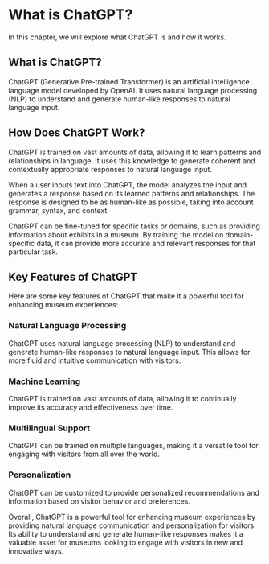 What is ChatGPT?
==================================================

In this chapter, we will explore what ChatGPT is and how it works.

What is ChatGPT?
----------------

ChatGPT (Generative Pre-trained Transformer) is an artificial intelligence language model developed by OpenAI. It uses natural language processing (NLP) to understand and generate human-like responses to natural language input.

How Does ChatGPT Work?
----------------------

ChatGPT is trained on vast amounts of data, allowing it to learn patterns and relationships in language. It uses this knowledge to generate coherent and contextually appropriate responses to natural language input.

When a user inputs text into ChatGPT, the model analyzes the input and generates a response based on its learned patterns and relationships. The response is designed to be as human-like as possible, taking into account grammar, syntax, and context.

ChatGPT can be fine-tuned for specific tasks or domains, such as providing information about exhibits in a museum. By training the model on domain-specific data, it can provide more accurate and relevant responses for that particular task.

Key Features of ChatGPT
-----------------------

Here are some key features of ChatGPT that make it a powerful tool for enhancing museum experiences:

### Natural Language Processing

ChatGPT uses natural language processing (NLP) to understand and generate human-like responses to natural language input. This allows for more fluid and intuitive communication with visitors.

### Machine Learning

ChatGPT is trained on vast amounts of data, allowing it to continually improve its accuracy and effectiveness over time.

### Multilingual Support

ChatGPT can be trained on multiple languages, making it a versatile tool for engaging with visitors from all over the world.

### Personalization

ChatGPT can be customized to provide personalized recommendations and information based on visitor behavior and preferences.

Overall, ChatGPT is a powerful tool for enhancing museum experiences by providing natural language communication and personalization for visitors. Its ability to understand and generate human-like responses makes it a valuable asset for museums looking to engage with visitors in new and innovative ways.
